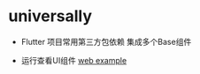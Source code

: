 # universally

- Flutter 项目常用第三方包依赖 集成多个Base组件

- 运行查看UI组件 [web example](https://wayaer.github.io/universally/example/app/web/index.html#/)

